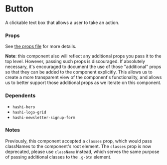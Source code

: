 # Button

A clickable text box that allows a user to take an action.

### Props

See [the props file](props.json5) for more details.

**Note**: this component also will reflect any additional props you pass it to the top level. However, passing such props is discouraged. If absolutely necessary, it's encouraged to document the use of those "additional" props so that they can be added to the component explicitly. This allows us to create a more transparent view of the component's functionality, and allows us to better support those additional props as we iterate on this component.

### Dependents

- `hashi-hero`
- `hashi-logo-grid`
- `hashi-newsletter-signup-form`

### Notes

Previously, this component accepted a `classes` prop, which would pass classNames to the component's root element. The `classes` prop is now deprecated, please use `className` instead, which serves the same purpose of passing additional classes to the `.g-btn` element.
